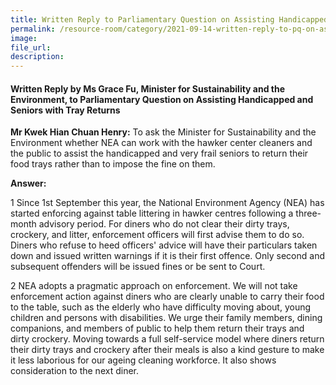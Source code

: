 ```yaml
---  
title: Written Reply to Parliamentary Question on Assisting Handicapped and Seniors with Tray Returns by Ms Grace Fu, Minister for Sustainability and the Environment  
permalink: /resource-room/category/2021-09-14-written-reply-to-pq-on-assisting-handicapped-and-seniors-with-tray-returns/  
image:  
file_url:  
description:  
---  
```


#### Written Reply by Ms Grace Fu, Minister for Sustainability and the Environment, to Parliamentary Question on Assisting Handicapped and Seniors with Tray Returns  

**Mr Kwek Hian Chuan Henry:** To ask the Minister for Sustainability and the Environment whether NEA can work with the hawker center cleaners and the public to assist the handicapped and very frail seniors to return their food trays rather than to impose the fine on them.

**Answer:**

1 Since 1st September this year, the National Environment Agency (NEA) has started enforcing against table littering in hawker centres following a three-month advisory period. For diners who do not clear their dirty trays, crockery, and litter, enforcement officers will first advise them to do so. Diners who refuse to heed officers&#39; advice will have their particulars taken down and issued written warnings if it is their first offence. Only second and subsequent offenders will be issued fines or be sent to Court.

2 NEA adopts a pragmatic approach on enforcement. We will not take enforcement action against diners who are clearly unable to carry their food to the table, such as the elderly who have difficulty moving about, young children and persons with disabilities. We urge their family members, dining companions, and members of public to help them return their trays and dirty crockery. Moving towards a full self-service model where diners return their dirty trays and crockery after their meals is also a kind gesture to make it less laborious for our ageing cleaning workforce. It also shows consideration to the next diner.
